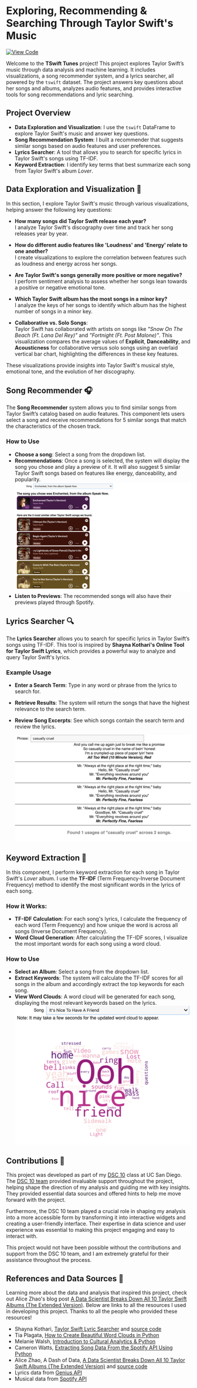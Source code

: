 # Exploring, Recommending & Searching Through Taylor Swift's Music

[![View Code](https://img.shields.io/badge/View%20Code-blue?style=for-the-badge)](https://github.com/pratham-aggr/TSwift-Tunes/blob/main/TSwift/Tswift.ipynb)

Welcome to the **TSwift Tunes** project! This project explores Taylor Swift’s music through data analysis and machine learning. It includes visualizations, a song recommender system, and a lyrics searcher, all powered by the `tswift` dataset. The project answers key questions about her songs and albums, analyzes audio features, and provides interactive tools for song recommendations and lyric searching.

## Project Overview

- **Data Exploration and Visualization**: I use the `tswift` DataFrame to explore Taylor Swift's music and answer key questions.
- **Song Recommendation System**: I built a recommender that suggests similar songs based on audio features and user preferences.
- **Lyrics Searcher**: A tool that allows you to search for specific lyrics in Taylor Swift's songs using TF-IDF.
- **Keyword Extraction**: I identify key terms that best summarize each song from Taylor Swift's album *Lover*.

## Data Exploration and Visualization 👀

In this section, I explore Taylor Swift's music through various visualizations, helping answer the following key questions:

- **How many songs did Taylor Swift release each year?**  
  I analyze Taylor Swift's discography over time and track her song releases year by year.

- **How do different audio features like 'Loudness' and 'Energy' relate to one another?**  
  I create visualizations to explore the correlation between features such as loudness and energy across her songs.

- **Are Taylor Swift's songs generally more positive or more negative?**  
  I perform sentiment analysis to assess whether her songs lean towards a positive or negative emotional tone.

- **Which Taylor Swift album has the most songs in a minor key?**  
  I analyze the keys of her songs to identify which album has the highest number of songs in a minor key.

- **Collaborative vs. Solo Songs**:  
  Taylor Swift has collaborated with artists on songs like *"Snow On The Beach (Ft. Lana Del Rey)"* and *"Fortnight (Ft. Post Malone)"*. This visualization compares the average values of **Explicit**, **Danceability**, and **Acousticness** for collaborative versus solo songs using an overlaid vertical bar chart, highlighting the differences in these key features.

These visualizations provide insights into Taylor Swift's musical style, emotional tone, and the evolution of her discography.

## Song Recommender 🎧

The **Song Recommender** system allows you to find similar songs from Taylor Swift’s catalog based on audio features. This component lets users select a song and receive recommendations for 5 similar songs that match the characteristics of the chosen track.

### How to Use
- **Choose a song**: Select a song from the dropdown list.
- **Recommendations**: Once a song is selected, the system will display the song you chose and play a preview of it. It will also suggest 5 similar Taylor Swift songs based on features like energy, danceability, and popularity.
  ![Alt text](TSwift/data/images/SR2.png)
- **Listen to Previews**: The recommended songs will also have their previews played through Spotify.

## Lyrics Searcher 🔍

The **Lyrics Searcher** allows you to search for specific lyrics in Taylor Swift’s songs using TF-IDF. This tool is inspired by **Shayna Kothari's Online Tool for Taylor Swift Lyrics**, which provides a powerful way to analyze and query Taylor Swift's lyrics.

### Example Usage 
- **Enter a Search Term**: Type in any word or phrase from the lyrics to search for.
- **Retrieve Results**: The system will return the songs that have the highest relevance to the search term.
- **Review Song Excerpts**: See which songs contain the search term and review the lyrics.

  ![Alt text](TSwift/data/images/LS1.png)

## Keyword Extraction 🔑

In this component, I perform keyword extraction for each song in Taylor Swift's *Lover* album. I use the **TF-IDF** (Term Frequency-Inverse Document Frequency) method to identify the most significant words in the lyrics of each song.

### How it Works:
- **TF-IDF Calculation**: For each song's lyrics, I calculate the frequency of each word (Term Frequency) and how unique the word is across all songs (Inverse Document Frequency).
- **Word Cloud Generation**: After calculating the TF-IDF scores, I visualize the most important words for each song using a word cloud.

### How to Use
- **Select an Album**: Select a song from the dropdown list.
- **Extract Keywords**: The system will calculate the TF-IDF scores for all songs in the album and accordingly extract the top keywords for each song.
- **View Word Clouds**: A word cloud will be generated for each song, displaying the most relevant keywords based on the lyrics.
  ![Alt text](TSwift/data/images/K2.png)
  
## Contributions 🤝

This project was developed as part of my [DSC 10](https://catalog.ucsd.edu/courses/DSC.html) class at UC San Diego. The [DSC 10 team](https://dsc10.com/staff/) provided invaluable support throughout the project, helping shape the direction of my analysis and guiding me with key insights. They provided essential data sources and offered hints to help me move forward with the project. 

Furthermore, the DSC 10 team played a crucial role in shaping my analysis into a more accessible form by transforming it into interactive widgets and creating a user-friendly interface. Their expertise in data science and user experience was essential to making this project engaging and easy to interact with.

This project would not have been possible without the contributions and support from the DSC 10 team, and I am extremely grateful for their assistance throughout the process.

## References and Data Sources 📖

Learning more about the data and analysis that inspired this project, check out Alice Zhao's blog post [A Data Scientist Breaks Down All 10 Taylor Swift Albums (The Extended Version)](https://adashofdata.com/2023/03/01/a-data-scientist-breaks-down-all-10-taylor-swift-albums-the-extended-version/). Below are links to all the resources I used in developing this project. Thanks to all the people who provided these resources!

- Shayna Kothari, [Taylor Swift Lyric Searcher](https://shaynak.github.io/taylor-swift/) and [source code](https://github.com/shaynak/taylor-swift) 
- Tia Plagata, [How to Create Beautiful Word Clouds in Python](https://towardsdatascience.com/how-to-create-beautiful-word-clouds-in-python-cfcf85141214)
- Melanie Walsh, [Introduction to Cultural Analytics & Python](https://melaniewalsh.github.io/Intro-Cultural-Analytics/welcome.html)
- Cameron Watts, [Extracting Song Data From the Spotify API Using Python](https://towardsdatascience.com/extracting-song-data-from-the-spotify-api-using-python-b1e79388d50)
- Alice Zhao, A Dash of Data, [A Data Scientist Breaks Down All 10 Taylor Swift Albums (The Extended Version)](https://adashofdata.com/2023/03/01/a-data-scientist-breaks-down-all-10-taylor-swift-albums-the-extended-version/) and [source code](https://github.com/adashofdata/taylor_swift_data)
- Lyrics data from [Genius API](https://genius.com/)
- Musical data from [Spotify API](https://developer.spotify.com/)
